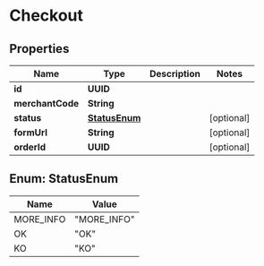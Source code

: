 

# Checkout


## Properties

| Name | Type | Description | Notes |
|------------ | ------------- | ------------- | -------------|
|**id** | **UUID** |  |  |
|**merchantCode** | **String** |  |  |
|**status** | [**StatusEnum**](#StatusEnum) |  |  [optional] |
|**formUrl** | **String** |  |  [optional] |
|**orderId** | **UUID** |  |  [optional] |



## Enum: StatusEnum

| Name | Value |
|---- | -----|
| MORE_INFO | &quot;MORE_INFO&quot; |
| OK | &quot;OK&quot; |
| KO | &quot;KO&quot; |



